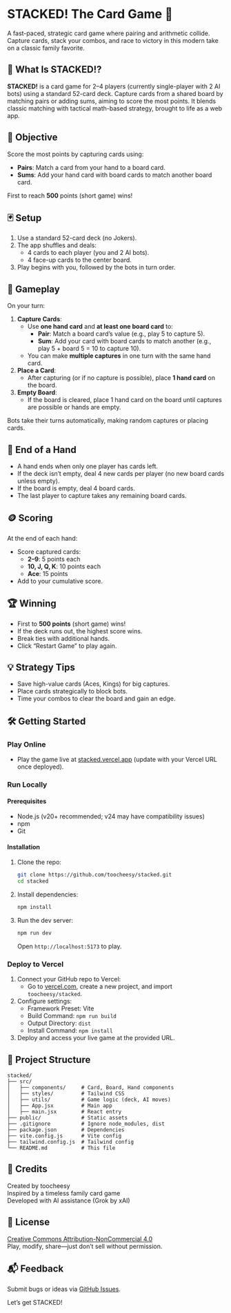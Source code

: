 # STACKED! The Card Game 🎴

A fast-paced, strategic card game where pairing and arithmetic collide. Capture cards, stack your combos, and race to victory in this modern take on a classic family favorite.

## 🧠 What Is STACKED!?

**STACKED!** is a card game for 2–4 players (currently single-player with 2 AI bots) using a standard 52-card deck. Capture cards from a shared board by matching pairs or adding sums, aiming to score the most points. It blends classic matching with tactical math-based strategy, brought to life as a web app.

## 🎯 Objective

Score the most points by capturing cards using:
- **Pairs**: Match a card from your hand to a board card.
- **Sums**: Add your hand card with board cards to match another board card.

First to reach **500** points (short game) wins!

## 🃏 Setup

1. Use a standard 52-card deck (no Jokers).
2. The app shuffles and deals:
   - 4 cards to each player (you and 2 AI bots).
   - 4 face-up cards to the center board.
3. Play begins with you, followed by the bots in turn order.

## 🔁 Gameplay

On your turn:
1. **Capture Cards**:
   - Use **one hand card** and **at least one board card** to:
     - **Pair**: Match a board card’s value (e.g., play 5 to capture 5).
     - **Sum**: Add your card with board cards to match another (e.g., play 5 + board 5 = 10 to capture 10).
   - You can make **multiple captures** in one turn with the same hand card.
2. **Place a Card**:
   - After capturing (or if no capture is possible), place **1 hand card** on the board.
3. **Empty Board**:
   - If the board is cleared, place 1 hand card on the board until captures are possible or hands are empty.

Bots take their turns automatically, making random captures or placing cards.

## 🛑 End of a Hand

- A hand ends when only one player has cards left.
- If the deck isn’t empty, deal 4 new cards per player (no new board cards unless empty).
- If the board is empty, deal 4 board cards.
- The last player to capture takes any remaining board cards.

## 🪙 Scoring

At the end of each hand:
- Score captured cards:
  - **2–9**: 5 points each
  - **10, J, Q, K**: 10 points each
  - **Ace**: 15 points
- Add to your cumulative score.

## 🏆 Winning

- First to **500 points** (short game) wins!
- If the deck runs out, the highest score wins.
- Break ties with additional hands.
- Click “Restart Game” to play again.

## 💡 Strategy Tips

- Save high-value cards (Aces, Kings) for big captures.
- Place cards strategically to block bots.
- Time your combos to clear the board and gain an edge.

## 🛠️ Getting Started

### Play Online
- Play the game live at [stacked.vercel.app](https://stacked.vercel.app) (update with your Vercel URL once deployed).

### Run Locally
#### Prerequisites
- Node.js (v20+ recommended; v24 may have compatibility issues)
- npm
- Git

#### Installation
1. Clone the repo:
   ```bash
   git clone https://github.com/toocheesy/stacked.git
   cd stacked
   ```
2. Install dependencies:
   ```bash
   npm install
   ```
3. Run the dev server:
   ```bash
   npm run dev
   ```
   Open `http://localhost:5173` to play.

### Deploy to Vercel
1. Connect your GitHub repo to Vercel:
   - Go to [vercel.com](https://vercel.com), create a new project, and import `toocheesy/stacked`.
2. Configure settings:
   - Framework Preset: Vite
   - Build Command: `npm run build`
   - Output Directory: `dist`
   - Install Command: `npm install`
3. Deploy and access your live game at the provided URL.

## 📂 Project Structure
```
stacked/
├── src/
│   ├── components/     # Card, Board, Hand components
│   ├── styles/         # Tailwind CSS
│   ├── utils/          # Game logic (deck, AI moves)
│   ├── App.jsx         # Main app
│   ├── main.jsx        # React entry
├── public/             # Static assets
├── .gitignore          # Ignore node_modules, dist
├── package.json        # Dependencies
├── vite.config.js      # Vite config
├── tailwind.config.js  # Tailwind config
└── README.md           # This file
```

## 👑 Credits

Created by toocheesy  
Inspired by a timeless family card game  
Developed with AI assistance (Grok by xAI)

## 📄 License

[Creative Commons Attribution-NonCommercial 4.0](https://creativecommons.org/licenses/by-nc/4.0/)  
Play, modify, share—just don’t sell without permission.

## 📬 Feedback

Submit bugs or ideas via [GitHub Issues](https://github.com/toocheesy/stacked/issues).

Let’s get STACKED!
